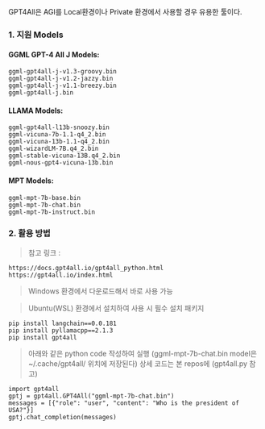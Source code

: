 GPT4All은 AGI를 Local환경이나 Private 환경에서 사용할 경우 유용한 툴이다.

### 1. 지원 Models

#### GGML GPT-4 All J Models:

```
ggml-gpt4all-j-v1.3-groovy.bin
ggml-gpt4all-j-v1.2-jazzy.bin
ggml-gpt4all-j-v1.1-breezy.bin
ggml-gpt4all-j.bin
```

#### LLAMA Models:

```
ggml-gpt4all-l13b-snoozy.bin
ggml-vicuna-7b-1.1-q4_2.bin
ggml-vicuna-13b-1.1-q4_2.bin
ggml-wizardLM-7B.q4_2.bin
ggml-stable-vicuna-13B.q4_2.bin
ggml-nous-gpt4-vicuna-13b.bin
```

#### MPT Models:
```
ggml-mpt-7b-base.bin
ggml-mpt-7b-chat.bin
ggml-mpt-7b-instruct.bin
```


### 2. 활용 방법

> 참고 링크 : 
```
https://docs.gpt4all.io/gpt4all_python.html
https://gpt4all.io/index.html
```

> Windows 환경에서 다운로드해서 바로 사용 가능


> Ubuntu(WSL) 환경에서 설치하여 사용 시 필수 설치 패키지
```
pip install langchain==0.0.181
pip install pyllamacpp==2.1.3
pip install gpt4all
```

> 아래와 같은 python code 작성하여 실행 (ggml-mpt-7b-chat.bin model은 ~/.cache/gpt4all/ 위치에 저장된다)
> 상세 코드는 본 repos에 (gpt4all.py 참고)
```
import gpt4all
gptj = gpt4all.GPT4All("ggml-mpt-7b-chat.bin")
messages = [{"role": "user", "content": "Who is the president of USA?"}]
gptj.chat_completion(messages)

```

